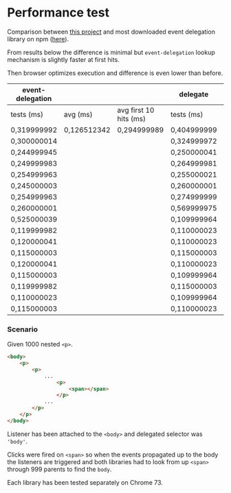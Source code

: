 # Performance test

Comparison between [this project](https://github.com/Matriz88/event-delegation) and most downloaded event delegation library on npm ([here](https://www.npmjs.com/package/delegate)).

From results below the difference is minimal but `event-delegation` lookup mechanism is slightly faster at first hits.

Then browser optimizes execution and difference is even lower than before.

| event-delegation |             |                        |  delegate   |             |                        |
|------------------|-------------|------------------------|-------------|-------------|------------------------|
| tests (ms)       | avg (ms)    | avg first 10 hits (ms) | tests (ms)  | avg (ms)    | avg first 10 hits (ms) |
| 0,319999992      | 0,126512342 | 0,294999989            | 0,404999999 | 0,122006177 | 0,301666661            |
| 0,300000014      |             |                        | 0,324999972 |             |                        |
| 0,244999945      |             |                        | 0,250000041 |             |                        |
| 0,249999983      |             |                        | 0,264999981 |             |                        |
| 0,254999963      |             |                        | 0,255000021 |             |                        |
| 0,245000003      |             |                        | 0,260000001 |             |                        |
| 0,254999963      |             |                        | 0,274999999 |             |                        |
| 0,260000001      |             |                        | 0,569999975 |             |                        |
| 0,525000039      |             |                        | 0,109999964 |             |                        |
| 0,119999982      |             |                        | 0,110000023 |             |                        |
| 0,120000041      |             |                        | 0,110000023 |             |                        |
| 0,115000003      |             |                        | 0,115000003 |             |                        |
| 0,120000041      |             |                        | 0,110000023 |             |                        |
| 0,115000003      |             |                        | 0,109999964 |             |                        |
| 0,119999982      |             |                        | 0,115000003 |             |                        |
| 0,110000023      |             |                        | 0,109999964 |             |                        |
| 0,115000003      |             |                        | 0,110000023 |             |                        |

### Scenario

Given 1000 nested `<p>`.
```html
<body>
    <p>
        <p>
            ...
                <p>
                    <span></span>
                </p>
            ...
        </p>
    </p>
</body>
```

Listener has been attached to the `<body>` and delegated selector was `'body'`.

Clicks were fired on `<span>` so when the events propagated up to the body the listeners are triggered and both libraries had to look from up `<span>` through 999 parents to find the `body`.

Each library has been tested separately on Chrome 73.